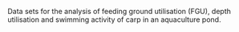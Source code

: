 Data sets for the analysis of feeding ground utilisation (FGU), depth utilisation and swimming activity of carp in an aquaculture pond.
